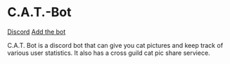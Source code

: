 # C.A.T.-Bot

[Discord](https://discord.gg/vaTRTp7) 
[Add the bot](https://discord.com/oauth2/authorize?client_id=623182342445465631&scope=bot&permissions=71680)

C.A.T. Bot is a discord bot that can give you cat pictures and keep track of various user statistics. It also has a cross guild cat pic share serviece.
